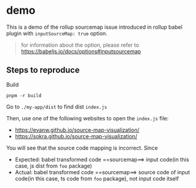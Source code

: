 # demo

This is a demo of the rollup sourcemap issue introduced in rollup babel plugin with `inputSourceMap: true` option.

> for information about the option, please refer to https://babeljs.io/docs/options#inputsourcemap

## Steps to reproduce

Build

```shell
pnpm -r build
```

Go to `./my-app/dist` to find dist `index.js`

Then, use one of the following websites to open the `index.js` file:

- https://evanw.github.io/source-map-visualization/
- https://sokra.github.io/source-map-visualization/

You will see that the source code mapping is incorrect. Since

- Expected: babel transformed code ==sourcemap==> input code(in this case, js dist from `foo` package)
- Actual: babel transformed code ==sourcemap==> source code of input code(in this case, ts code from `foo` package), not input code itself

